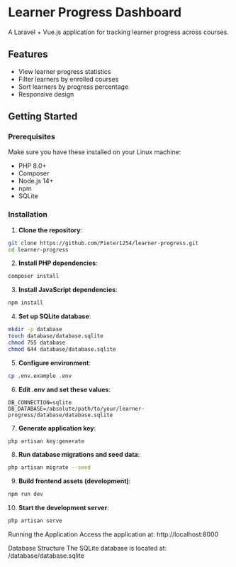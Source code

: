 # Learner Progress Dashboard

A Laravel + Vue.js application for tracking learner progress across courses.

## Features

- View learner progress statistics
- Filter learners by enrolled courses
- Sort learners by progress percentage
- Responsive design

## Getting Started

### Prerequisites

Make sure you have these installed on your Linux machine:

- PHP 8.0+
- Composer
- Node.js 14+
- npm
- SQLite

### Installation

1. **Clone the repository**:
```bash
git clone https://github.com/Pieter1254/learner-progress.git
cd learner-progress
```

2. **Install PHP dependencies**:
```bash
composer install
```

3. **Install JavaScript dependencies**:
```bash
npm install
```

4. **Set up SQLite database**:
```bash
mkdir -p database
touch database/database.sqlite
chmod 755 database
chmod 644 database/database.sqlite
```

5. **Configure environment**:
```bash
cp .env.example .env
```

6. **Edit .env and set these values**:
```.env
DB_CONNECTION=sqlite
DB_DATABASE=/absolute/path/to/your/learner-progress/database/database.sqlite
```

7. **Generate application key**:
```bash
php artisan key:generate
```

8. **Run database migrations and seed data**:
```bash
php artisan migrate --seed
```

9. **Build frontend assets (development)**:
```bash
npm run dev
```

10. **Start the development server**:
```bash
php artisan serve
```

Running the Application
Access the application at:
http://localhost:8000

Database Structure
The SQLite database is located at:
/database/database.sqlite